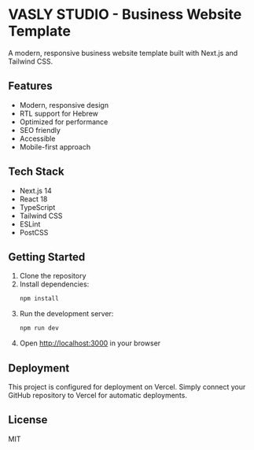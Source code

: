 # VASLY STUDIO - Business Website Template

A modern, responsive business website template built with Next.js and Tailwind CSS.

## Features

- Modern, responsive design
- RTL support for Hebrew
- Optimized for performance
- SEO friendly
- Accessible
- Mobile-first approach

## Tech Stack

- Next.js 14
- React 18
- TypeScript
- Tailwind CSS
- ESLint
- PostCSS

## Getting Started

1. Clone the repository
2. Install dependencies:
   ```bash
   npm install
   ```
3. Run the development server:
   ```bash
   npm run dev
   ```
4. Open [http://localhost:3000](http://localhost:3000) in your browser

## Deployment

This project is configured for deployment on Vercel. Simply connect your GitHub repository to Vercel for automatic deployments.

## License

MIT
